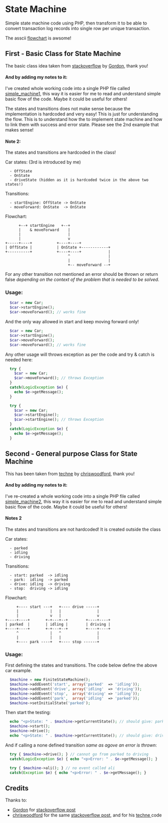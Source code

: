 # State Machine
Simple state machine code using PHP, then transform it to be able to convert transaction log records into single row per unique transaction.

The asscii [flowchart](http://asciiflow.com/) is awsome!

## First - Basic Class for State Machine
The basic class idea taken from [stackoverflow](https://stackoverflow.com/questions/4274031/php-state-machine-framework) by [Gordon](https://stackoverflow.com/users/208809/gordon), thank you!
#### And by adding my notes to it:
I've created whole working code into a single PHP file called [simple_machine1](simple_machine1.php), this way it is easier for me to read and understand simple basic flow of the code. Maybe it could be useful for others!

The states and transitions does not make sense because the implementation is hardcoded and very easy! This is just for understanding the flow. 
This is to understand how the to implement state machine and how to link them with success and error state.
Please see the 2nd example that makes sense!
#### Note 2:
The states and transitions are hardcoded in the class!

Car states: (3rd is introduced by me)
```
  - OffState
  - OnState
  - driveState (hidden as it is hardcoded twice in the above two states!)
```
Transitions:
```
  - startEngine: OffState -> OnState
  - moveForward: OnState  -> OnState
```
Flowchart:
```
      +--+ startEngine   +--+
      |    & moveForward    |
      |                     |
      |                     v
+-----+----+           +----+----+
| OffState |           | OnState +------------+
+----------+           +----+----+            |
                            ^                 |
                            |                 |
                            +-- moveForward --+
```
For any other transition not mentioned an error should be thrown or return false *depending on the context of the problem that is needed to be solved.*
### Usage:
```php
  $car = new Car;
  $car->startEngine();
  $car->moveForward(); // works fine
```
And the only way allowed in start and keep moving forward only!
```php
  $car = new Car;
  $car->startEngine();
  $car->moveForward();
  $car->moveForward(); // works fine
```
Any other usage will throws exception as per the code and try & catch is needed here:
```php
  try { 
    $car = new Car; 
    $car->moveForward(); // throws Exception
  }
  catch(LogicException $e) { 
    echo $e->getMessage(); 
  }

  try { 
    $car = new Car;
    $car->startEngine();
    $car->startEngine(); // throws Exception
  }
  catch(LogicException $e) { 
    echo $e->getMessage(); 
  }
```
## Second - General purpose Class for State Machine
This has been taken from [techne](https://github.com/chriswoodford/techne) by [chriswoodford](https://github.com/chriswoodford), thank you!
#### And by adding my notes to it:
I've re-created a whole working code into a single PHP file called [simple_machine2](simple_machine2.php), this way it is easier for me to read and understand simple basic flow of the code. Maybe it could be useful for others!
#### Notes 2
The states and transitions are not hardcoded! It is created outside the class

Car states: 
```
  - parked
  - idling
  - driving
```
Transitions:
```
  - start: parked  -> idling
  - park:  idling  -> parked
  - drive: idling  -> driving
  - stop:  driving -> idling
```
Flowchart:
```
     +---- start ---+   +---- drive -----+
     |              |   |                |
     |              v   |                v
+----+----+       +-+---+--+        +----+----+
| parked  |       | idling |        | driving |
+----+----+       +-+---+--+        +----+----+
     ^              |   ^                |
     |              |   |                |
     +---- park ----+   +---- stop ------+
```
### Usage:
First defining the states and transitions. The code below define the above car example.
```php
  $machine = new FiniteStateMachine();
  $machine->addEvent('start', array('parked'  => 'idling'));
  $machine->addEvent('drive', array('idling'  => 'driving'));
  $machine->addEvent('stop',  array('driving' => 'idling'));
  $machine->addEvent('park',  array('idling'  => 'parked'));
  $machine->setInitialState('parked');
```
Then start the testing:
```php
  echo "<p>State: " . $machine->getCurrentState(); // should give: parked
  $machine->start();
  $machine->drive();
  echo "<p>State: " . $machine->getCurrentState(); // should give: driving
```
And if calling a none defined transition *same as agove an error is thrown*:
```php
  try { $machine->drive(); } // cannot go from parked to driving
  catch(LogicException $e) { echo "<p>Error: " . $e->getMessage(); }

  try { $machine->ali(); } // no event called ali
  catch(Exception $e) { echo "<p>Error: " . $e->getMessage(); }
```

## Credits
Thanks to:
* [Gordon](https://stackoverflow.com/users/208809/gordon) for [stackoverflow post](https://stackoverflow.com/questions/4274031/php-state-machine-framework)
* [chriswoodford](https://stackoverflow.com/users/250198/chriswoodford) for the same [stackoverflow post](https://stackoverflow.com/questions/4274031/php-state-machine-framework), and for his [techne
](https://github.com/chriswoodford/techne) code
